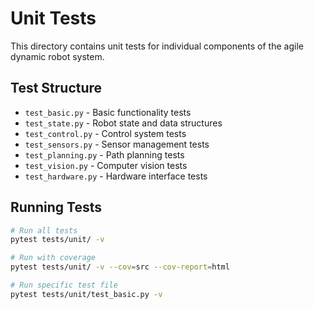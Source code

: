 # Unit Tests

This directory contains unit tests for individual components of the agile dynamic robot system.

## Test Structure

- `test_basic.py` - Basic functionality tests
- `test_state.py` - Robot state and data structures
- `test_control.py` - Control system tests
- `test_sensors.py` - Sensor management tests
- `test_planning.py` - Path planning tests
- `test_vision.py` - Computer vision tests
- `test_hardware.py` - Hardware interface tests

## Running Tests

```bash
# Run all tests
pytest tests/unit/ -v

# Run with coverage
pytest tests/unit/ -v --cov=src --cov-report=html

# Run specific test file
pytest tests/unit/test_basic.py -v
```

